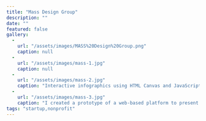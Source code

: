 ```yaml
---
title: "Mass Design Group"
description: ""
date: ""
featured: false
gallery:
  -
    url: "/assets/images/MASS%20Design%20Group.png"
    caption: null
  -
    url: "/assets/images/mass-1.jpg"
    caption: null
  -
    url: "/assets/images/mass-2.jpg"
    caption: "Interactive infographics using HTML Canvas and JavaScript"
  -
    url: "/assets/images/mass-3.jpg"
    caption: "I created a prototype of a web-based platform to present a vast amount of research data in a visually-appealing format"
tags: "startup,nonprofit"
---
```

